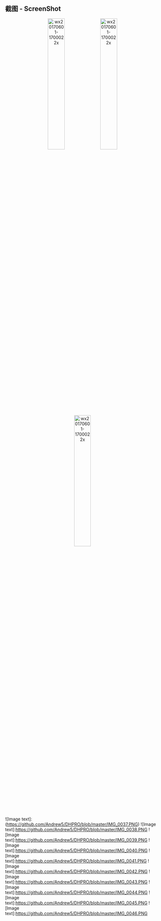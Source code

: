 ## 截图 - ScreenShot

<p align="center">
<img width=33% alt="wx20170601-170002 2x" src="https://github.com/Andrew5/DHPRO/blob/master/IMG_0037.PNG"> <img width=33% alt="wx20170601-170002 2x" src="https://github.com/Andrew5/DHPRO/blob/master/IMG_0038.PNG"> <img width=33% alt="wx20170601-170002 2x" src="https://github.com/Andrew5/DHPRO/blob/master/IMG_0039.PNG">
</p>

![Image text]:(https://github.com/Andrew5/DHPRO/blob/master/IMG_0037.PNG)
![Image text]:https://github.com/Andrew5/DHPRO/blob/master/IMG_0038.PNG
![Image text]:https://github.com/Andrew5/DHPRO/blob/master/IMG_0039.PNG
![Image text]:https://github.com/Andrew5/DHPRO/blob/master/IMG_0040.PNG
![Image text]:https://github.com/Andrew5/DHPRO/blob/master/IMG_0041.PNG
![Image text]:https://github.com/Andrew5/DHPRO/blob/master/IMG_0042.PNG
![Image text]:https://github.com/Andrew5/DHPRO/blob/master/IMG_0043.PNG
![Image text]:https://github.com/Andrew5/DHPRO/blob/master/IMG_0044.PNG
![Image text]:https://github.com/Andrew5/DHPRO/blob/master/IMG_0045.PNG
![Image text]:https://github.com/Andrew5/DHPRO/blob/master/IMG_0046.PNG
